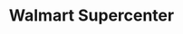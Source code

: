 ---
title: "Walmart Supercenter"
url: /tampa/walmart-supercenter-north-nebraska-avenue/
shop: supermarket
---